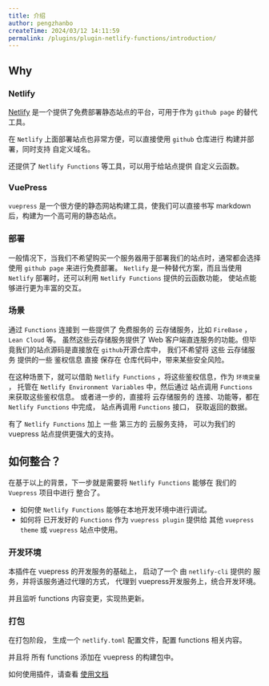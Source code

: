 ```yaml
---
title: 介绍
author: pengzhanbo
createTime: 2024/03/12 14:11:59
permalink: /plugins/plugin-netlify-functions/introduction/
---
```


## Why

### Netlify

[Netlify](https://www.netlify.com/) 是一个提供了免费部署静态站点的平台，可用于作为 `github page` 的替代工具。

在 `Netlify` 上面部署站点也非常方便，可以直接使用 `github` 仓库进行 构建并部署，同时支持 自定义域名。

还提供了 `Netlify Functions` 等工具，可以用于给站点提供 自定义云函数。

### VuePress

`vuepress` 是一个很方便的静态网站构建工具，使我们可以直接书写 markdown后，构建为一个高可用的静态站点。

### 部署

一般情况下，当我们不希望购买一个服务器用于部署我们的站点时，通常都会选择使用 `github page` 来进行免费部署。
`Netlify` 是一种替代方案，而且当使用 `Netlify` 部署时，还可以利用 `Netlify Functions` 提供的云函数功能，
使站点能够进行更为丰富的交互。

### 场景

通过 `Functions` 连接到 一些提供了 免费服务的 云存储服务，比如 `FireBase` ，`Lean Cloud` 等。
虽然这些云存储服务提供了 Web 客户端直连服务的功能。但毕竟我们的站点源码是直接放在 `github`开源仓库中，
我们不希望将 这些 云存储服务 提供的一些 鉴权信息 直接 保存在 仓库代码中，带来某些安全风险。

在这种场景下，就可以借助 `Netlify Functions` ，将这些鉴权信息，作为 `环境变量` ，
托管在 `Netlify Environment Variables` 中，然后通过 站点调用 `Functions` 来获取这些鉴权信息。
或者进一步的，直接将 云存储服务的 连接、功能等，都在 `Netlify Functions` 中完成，
站点再调用 `Functions` 接口， 获取返回的数据。

有了 `Netlify Functions` 加上 一些 第三方的 云服务支持， 可以为我们的 vuepress 站点提供更强大的支持。

## 如何整合？

在基于以上的背景，下一步就是需要将 `Netlify Functions` 能够在 我们的 `Vuepress` 项目中进行 整合了。

- 如何使 `Netlify Functions` 能够在本地开发环境中进行调试。
- 如何将 已开发好的 `Functions` 作为 `vuepress plugin` 提供给 其他 `vuepress theme` 或 `vuepress` 站点中使用。

### 开发环境

本插件在 vuepress 的开发服务的基础上， 启动了一个 由 `netlify-cli` 提供的 服务，并将该服务通过代理的方式，
代理到 vuepress开发服务上，统合开发环境。

并且监听 functions 内容变更，实现热更新。

### 打包

在打包阶段， 生成一个 `netlify.toml` 配置文件，配置 functions 相关内容。

并且将 所有 functions 添加在 vuepress 的构建包中。

如何使用插件，请查看 [使用文档](/plugins/plugin-netlify-functions/usage/)
